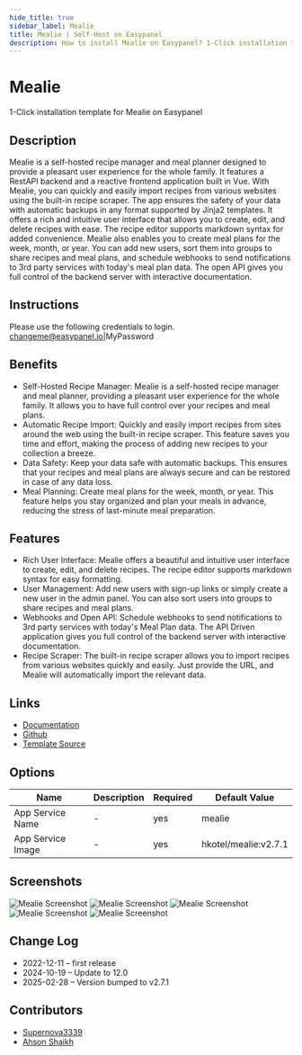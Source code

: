 ```yaml
---
hide_title: true
sidebar_label: Mealie
title: Mealie | Self-Host on Easypanel
description: How to install Mealie on Easypanel? 1-Click installation template for Mealie on Easypanel
---
```


<!-- generated -->

# Mealie

1-Click installation template for Mealie on Easypanel

## Description

Mealie is a self-hosted recipe manager and meal planner designed to provide a pleasant user experience for the whole family. It features a RestAPI backend and a reactive frontend application built in Vue. With Mealie, you can quickly and easily import recipes from various websites using the built-in recipe scraper. The app ensures the safety of your data with automatic backups in any format supported by Jinja2 templates. It offers a rich and intuitive user interface that allows you to create, edit, and delete recipes with ease. The recipe editor supports markdown syntax for added convenience. Mealie also enables you to create meal plans for the week, month, or year. You can add new users, sort them into groups to share recipes and meal plans, and schedule webhooks to send notifications to 3rd party services with today&#39;s meal plan data. The open API gives you full control of the backend server with interactive documentation.

## Instructions

Please use the following credentials to login. changeme@easypanel.io|MyPassword

## Benefits

- Self-Hosted Recipe Manager: Mealie is a self-hosted recipe manager and meal planner, providing a pleasant user experience for the whole family. It allows you to have full control over your recipes and meal plans.
- Automatic Recipe Import: Quickly and easily import recipes from sites around the web using the built-in recipe scraper. This feature saves you time and effort, making the process of adding new recipes to your collection a breeze.
- Data Safety: Keep your data safe with automatic backups. This ensures that your recipes and meal plans are always secure and can be restored in case of any data loss.
- Meal Planning: Create meal plans for the week, month, or year. This feature helps you stay organized and plan your meals in advance, reducing the stress of last-minute meal preparation.

## Features

- Rich User Interface: Mealie offers a beautiful and intuitive user interface to create, edit, and delete recipes. The recipe editor supports markdown syntax for easy formatting.
- User Management: Add new users with sign-up links or simply create a new user in the admin panel. You can also sort users into groups to share recipes and meal plans.
- Webhooks and Open API: Schedule webhooks to send notifications to 3rd party services with today's Meal Plan data. The API Driven application gives you full control of the backend server with interactive documentation.
- Recipe Scraper: The built-in recipe scraper allows you to import recipes from various websites quickly and easily. Just provide the URL, and Mealie will automatically import the relevant data.

## Links

- [Documentation](https://nightly.mealie.io/)
- [Github](https://github.com/hay-kot/mealie/)
- [Template Source](https://github.com/easypanel-io/templates/tree/main/templates/mealie)

## Options

Name | Description | Required | Default Value
-|-|-|-
App Service Name | - | yes | mealie
App Service Image | - | yes | hkotel/mealie:v2.7.1

## Screenshots

![Mealie Screenshot](./assets/screenshot1.png)
![Mealie Screenshot](./assets/screenshot2.png)
![Mealie Screenshot](./assets/screenshot3.png)
![Mealie Screenshot](./assets/screenshot4.png)
![Mealie Screenshot](./assets/screenshot5.png)

## Change Log

- 2022-12-11 – first release
- 2024-10-19 – Update to 12.0
- 2025-02-28 – Version bumped to v2.7.1

## Contributors

- [Supernova3339](https://github.com/Supernova3339)
- [Ahson Shaikh](https://github.com/Ahson-Shaikh)
